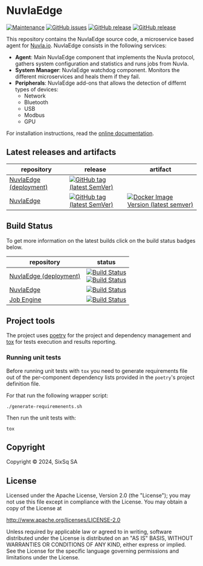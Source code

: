 # NuvlaEdge

[![Maintenance](https://img.shields.io/badge/Maintained%3F-yes-green.svg?style=for-the-badge)](https://github.com/nuvlaedge/nuvlaedge/graphs/commit-activity)
[![GitHub issues](https://img.shields.io/github/issues/nuvlaedge/nuvlaedge?style=for-the-badge&logo=github&logoColor=white)](https://GitHub.com/nuvlaedge/nuvlaedge/issues/)
[![GitHub release](https://img.shields.io/github/release/nuvlaedge/nuvlaedge?style=for-the-badge&logo=github&logoColor=white)](https://github.com/nuvlaedge/nuvlaedge/releases/tag/1.1.0)
[![GitHub release](https://img.shields.io/github/release-date/nuvlaedge/nuvlaedge?logo=github&logoColor=white&style=for-the-badge)](https://github.com/nuvlaedge/nuvlaedge/releases)


This repository contains the NuvlaEdge source code, a microservice based agent for [Nuvla.io](https://nuvla.io).
NuvlaEdge consists in the following services:
- **Agent**: Main NuvlaEdge component that implements the Nuvla protocol, gathers system configuration and statistics and 
runs jobs from Nuvla.
- **System Manager**: NuvlaEdge watchdog component. Monitors the different microservices and heals them if they fail.
- **Peripherals**: NuvlaEdge add-ons that allows the detection of differnt types of devices:
  - Network
  - Bluetooth
  - USB
  - Modbus
  - GPU


For installation instructions, read the [online documentation](https://docs.nuvla.io/nuvlaedge/installation/).


## Latest releases and artifacts

| repository                                                            | release                                                                                                                                                                                                | artifact                                                                                                                                                                                                              |
|-----------------------------------------------------------------------|--------------------------------------------------------------------------------------------------------------------------------------------------------------------------------------------------------|-----------------------------------------------------------------------------------------------------------------------------------------------------------------------------------------------------------------------|
| [NuvlaEdge (deployment)](https://github.com/nuvlaedge/deployment)     | [![GitHub tag (latest SemVer)](https://img.shields.io/github/v/tag/nuvlaedge/deployment?label=version&sort=semver&style=flat-square)](https://github.com/nuvlaedge/deployment)                         |                                                                                                                                                                                                                       |
| [NuvlaEdge](https://github.com/nuvlaedge/nuvlaedge)                   | [![GitHub tag (latest SemVer)](https://img.shields.io/github/v/tag/nuvlaedge/nuvlaedge?label=version&sort=semver&style=flat-square)](https://github.com/nuvlaedge/nuvlaedge)                           | [![Docker Image Version (latest semver)](https://img.shields.io/docker/v/nuvlaedge/nuvlaedge?label=image&sort=semver&style=flat-square)](https://hub.docker.com/r/nuvlaedge/nuvlaedge/tags)                           |


## Build Status

To get more information on the latest builds click on the build status badges below.

| repository                                                            | status                                                                                                                                                                                                                                                                                                                                                                                         |
|-----------------------------------------------------------------------|------------------------------------------------------------------------------------------------------------------------------------------------------------------------------------------------------------------------------------------------------------------------------------------------------------------------------------------------------------------------------------------------|
| [NuvlaEdge (deployment)](https://github.com/nuvlaedge/deployment)     | [![Build Status](https://github.com/nuvlaedge/deployment/actions/workflows/main.yml/badge.svg?branch=main)](https://github.com/nuvlaedge/deployment/actions/workflows/main.yml) <br> [![Build Status](https://github.com/nuvlaedge/deployment/actions/workflows/integration-tests.yml/badge.svg?branch=main)](https://github.com/nuvlaedge/deployment/actions/workflows/integration-tests.yml) |
| [NuvlaEdge](https://github.com/nuvlaedge/nuvlaedge)                   | [![Build Status](https://github.com/nuvlaedge/nuvlaedge/actions/workflows/build-main-devel.yml/badge.svg?branch=main)](https://github.com/nuvlaedge/nuvlaedge/actions/workflows/build-main-devel.yml)                                                                                                                                                                                          |
| [Job Engine](https://github.com/nuvla/job-engine)                     | [![Build Status](https://github.com/nuvla/job-engine/actions/workflows/main.yml/badge.svg?branch=master)](https://github.com/nuvla/job-engine/actions/workflows/main.yml)                                                                                                                                                                                                                      |


## Project tools

The project uses [poetry](https://python-poetry.org/)
for the project and dependency management and [tox](https://tox.wiki/en/latest/)
for tests execution and results reporting.

### Running unit tests

Before running unit tests with `tox` you need to generate requirements file out
of the per-component dependency lists provided in the `poetry`'s project
definition file.

For that run the following wrapper script:

```shell
./generate-requiremenents.sh
```

Then run the unit tests with:

```shell
tox
```

## Copyright

Copyright &copy; 2024, SixSq SA

## License

Licensed under the Apache License, Version 2.0 (the "License"); you
may not use this file except in compliance with the License.  You may
obtain a copy of the License at

http://www.apache.org/licenses/LICENSE-2.0

Unless required by applicable law or agreed to in writing, software
distributed under the License is distributed on an "AS IS" BASIS,
WITHOUT WARRANTIES OR CONDITIONS OF ANY KIND, either express or
implied.  See the License for the specific language governing
permissions and limitations under the License.
